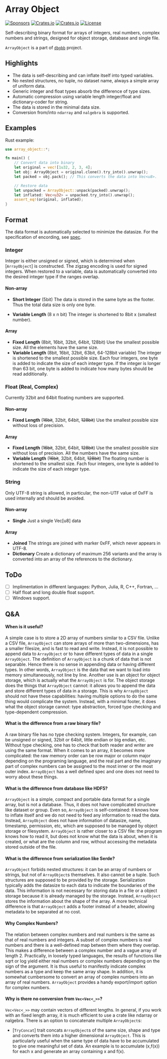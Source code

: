 Array Object
============
[![Sponsors](https://img.shields.io/badge/offer-Coffee-red?style=flat-square)](https://github.com/sponsors/YShoji-HEP)
[![Crates.io](https://img.shields.io/crates/v/array-object?style=flat-square)](https://crates.io/crates/array-object)
[![Crates.io](https://img.shields.io/crates/d/array-object?style=flat-square)](https://crates.io/crates/array-object)
[![License](https://img.shields.io/badge/license-Apache%202.0-blue?style=flat-square)](https://github.com/YShoji-HEP/ArrayObject/blob/main/LICENSE.txt)

Self-describing binary format for arrays of integers, real numbers, complex numbers and strings, designed for object storage, database and single file.

`ArrayObject` is a part of [`dbgbb`](https://github.com/YShoji-HEP/dbgbb) project.

Highlights
----------
* The data is self-describing and can inflate itself into typed variables.
* No nested structures, no tuple, no dataset name, always a simple array of uniform data.
* Generic integer and float types absorb the difference of type sizes.
* Automatic compression using variable length integer/float and dictionary-coder for string.
* The data is stored in the minimal data size.
* Conversion from/into `ndarray` and `nalgebra` is supported.

Examples
--------
Rust example:
```rust
use array_object::*;

fn main() {
    // Convert data into binary
    let original = vec![1u32, 2, 3, 4];
    let obj: ArrayObject = original.clone().try_into().unwrap();
    let packed = obj.pack(); // This converts the data into Vec<u8>.

    // Restore data
    let unpacked = ArrayObject::unpack(packed).unwrap();
    let inflated: Vec<u32> = unpacked.try_into().unwrap();
    assert_eq!(original, inflated);
}
```

Format
------
The data format is automatically selected to minimize the datasize. For the specification of encording, see [spec](spec.md).
### Integer
Integer is either unsigned or signed, which is determined when [`ArrayObject`] is constructed. The zigzag encoding is used for signed integers. When restored to a variable, data is automatically converted into the desired integer type if the ranges overlap.
#### Non-array
* **Short Integer** (5bit)
The data is stored in the same byte as the footer. Thus the total data size is only one byte.

* **Variable Length** (8 x n bit)
The integer is shortened to 8bit x (smallest number).

#### Array
* **Fixed Length** (8bit, 16bit, 32bit, 64bit, 128bit)
Use the smallest possible size.
All the elements have the same size.
* **Variable Length** (8bit, 16bit, 32bit, 63bit, 64-128bit variable)
The integer is shortened to the smallest possible size. Each four integers, one byte is added to indicate the size of each integer type. If the integer is longer than 63 bit, one byte is added to indicate how many bytes should be read additionally.

### Float (Real, Complex)
Currently 32bit and 64bit floating numbers are supported.
#### Non-array
* **Fixed Length** (~~16bit~~, 32bit, 64bit, ~~128bit~~)
Use the smallest possible size without loss of precision.
#### Array
* **Fixed Length** (~~16bit~~, 32bit, 64bit, ~~128bit~~)
Use the smallest possible size without loss of precision. All the numbers have the same size.
* **Variable Length** (~~16bit~~, 32bit, 64bit, ~~128bit~~)
The floating number is shortened to the smallest size. Fach four integers, one byte is added to indicate the size of each integer type.

### String
Only UTF-8 string is allowed, in particular, the non-UTF value of 0xFF is used internally and should be avoided.
#### Non-array
* **Single**
Just a single Vec[u8] data
#### Array
* **Joined**
The strings are joined with marker 0xFF, which never appears in UTF-8.
* **Dictionary**
Create a dictionary of maximum 256 variants and the array is converted into an array of the references to the dictionary.

ToDo
-----
- [ ] Implimentation in different languages: Python, Julia, R, C++, Fortran, ...
- [ ] Half float and long double float support.
- [ ] Windows support.

Q&A
--------------
#### When is it useful?
A simple case is to store a 2D array of numbers similar to a CSV file. Unlike a CSV file, `ArrayObject` can store arrays of more than two-dimensions, has a smaller filesize, and is fast to read and write.
Instead, it is not possible to append data to `ArrayObject` or to have different types of data in a single `ArrayObject`. The definition of `ArrayObject` is a chunk of data that is not separable. Hence there is no sense in appending data or having different types. In other words, `ArrayObject` is the data that we want to load into memory simultaneously, not line by line.
Another use is an object for object storage, which is actually what the `ArrayObject` is for. The object storage does the things that `ArrayObject` cannot: it allows you to append the data and store different types of data in a storage. This is why `ArrayObject` should not have these capabilities: having multiple options to do the same thing would complicate the system.
Instead, with a minimal footer, it does what the object storage cannot: type abstraction, forced type checking and type-dependent compression.

#### What is the difference from a raw binary file?
A raw binary file has no type checking system. Integers, for example, can be unsigned or signed, 32bit or 64bit, little endian or big endian, etc. Without type checking, one has to check that both reader and writer are using the same format.
When it comes to an array, it becomes more complicated: the raw memory order can be row major or column major depending on the programing language, and the real part and the imaginary part of complex numbers can be assigned to the most inner or the most outer index.
`ArrayObject` has a well defined spec and one does not need to worry about these things.

#### What is the difference from database like HDF5?
`ArrayObject` is a simple, compact and portable data format for a single array, but is not a database. Thus, it does not have complicated structure like dataset or group. Even so, `ArrayObject` is self-contained: it knows how to inflate itself and we do not need to feed any information to read the data.
Instead, `ArrayObject` does not have information of datasize, name, timestamp, permission, etc, which are supposed to be managed by object storage or filesystem. `ArrayObject` is rather closer to a CSV file: the program knows how to read it, but does not know what the data is about, when it is created, or what are the column and row, without accessing the metadata stored outside of the file.

#### What is the difference from serialization like Serde?
`ArrayObject` forbids nested structures: it can be an array of numbers or strings, but not of `ArrayObject`s themselves. It also cannot be a tuple. Such structures are supposed to be provided by the storage.
Serialization typically adds the datasize to each data to indicate the boundaries of the data. This information is not necessary for storing data in a file or a object storage because it is already managed by the storage. Instead, `ArrayObject` stores the information about the shape of the array.
A more technical difference is that `ArrayObject` adds a footer instead of a header, allowing metadata to be separated at no cost.

#### Why Complex Numbers?
The relation between complex numbers and real numbers is the same as that of real numbers and integers. A subset of complex numbers is real numbers and there is a well-defined map betwen them where they overlap. This makes a difference between a complex number and a vague array of length 2.
Practically, in loosely typed languages, the results of functions like sqrt or log yield either real numbers or complex numbers depending on the sign of the argument. It is thus useful to manifestly indicate complex numbers as a type and keep the same array shape.
In addition, it is somewhat cumbersome to convert an array of complex numbers into an array of real numbers. `ArrayObject` provides a handy export/import option for complex numbers.

#### Why is there no conversion from `Vec<Vec<_>>`?
`Vec<Vec<_>>` may contain vectors of different lengths.
In general, if you work with an fixed length array, it is much efficient to use a crate like ndarray or nalgebra.
There is an option to concatenate multiple `ArrayObject`s:
* [`TryConcat`] trait concats `ArrayObject`s of the same size, shape and type and converts them into a higher dimensional `ArrayObject`. This is particularly useful when the same type of data have to be accumulated to give one meaningful set of data. An example is to accumulate (x,f(x)) for each x and generate an array containing x and f(x).